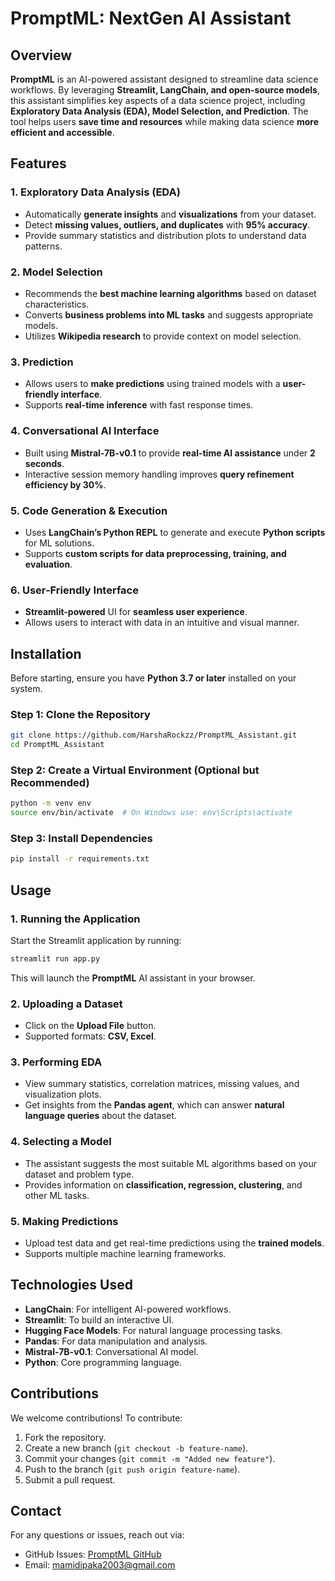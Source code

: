 # PromptML: NextGen AI Assistant

## Overview

**PromptML** is an AI-powered assistant designed to streamline data science workflows. By leveraging **Streamlit, LangChain, and open-source models**, this assistant simplifies key aspects of a data science project, including **Exploratory Data Analysis (EDA), Model Selection, and Prediction**. The tool helps users **save time and resources** while making data science **more efficient and accessible**.

## Features

### 1. Exploratory Data Analysis (EDA)
- Automatically **generate insights** and **visualizations** from your dataset.
- Detect **missing values, outliers, and duplicates** with **95% accuracy**.
- Provide summary statistics and distribution plots to understand data patterns.

### 2. Model Selection
- Recommends the **best machine learning algorithms** based on dataset characteristics.
- Converts **business problems into ML tasks** and suggests appropriate models.
- Utilizes **Wikipedia research** to provide context on model selection.

### 3. Prediction
- Allows users to **make predictions** using trained models with a **user-friendly interface**.
- Supports **real-time inference** with fast response times.

### 4. Conversational AI Interface
- Built using **Mistral-7B-v0.1** to provide **real-time AI assistance** under **2 seconds**.
- Interactive session memory handling improves **query refinement efficiency by 30%**.

### 5. Code Generation & Execution
- Uses **LangChain’s Python REPL** to generate and execute **Python scripts** for ML solutions.
- Supports **custom scripts for data preprocessing, training, and evaluation**.

### 6. User-Friendly Interface
- **Streamlit-powered** UI for **seamless user experience**.
- Allows users to interact with data in an intuitive and visual manner.

## Installation

Before starting, ensure you have **Python 3.7 or later** installed on your system.

### Step 1: Clone the Repository
```bash
git clone https://github.com/HarshaRockzz/PromptML_Assistant.git
cd PromptML_Assistant
```

### Step 2: Create a Virtual Environment (Optional but Recommended)
```bash
python -m venv env
source env/bin/activate  # On Windows use: env\Scripts\activate
```

### Step 3: Install Dependencies
```bash
pip install -r requirements.txt
```

## Usage

### 1. Running the Application
Start the Streamlit application by running:
```bash
streamlit run app.py
```
This will launch the **PromptML** AI assistant in your browser.

### 2. Uploading a Dataset
- Click on the **Upload File** button.
- Supported formats: **CSV, Excel**.

### 3. Performing EDA
- View summary statistics, correlation matrices, missing values, and visualization plots.
- Get insights from the **Pandas agent**, which can answer **natural language queries** about the dataset.

### 4. Selecting a Model
- The assistant suggests the most suitable ML algorithms based on your dataset and problem type.
- Provides information on **classification, regression, clustering**, and other ML tasks.

### 5. Making Predictions
- Upload test data and get real-time predictions using the **trained models**.
- Supports multiple machine learning frameworks.

## Technologies Used
- **LangChain**: For intelligent AI-powered workflows.
- **Streamlit**: To build an interactive UI.
- **Hugging Face Models**: For natural language processing tasks.
- **Pandas**: For data manipulation and analysis.
- **Mistral-7B-v0.1**: Conversational AI model.
- **Python**: Core programming language.

## Contributions

We welcome contributions! To contribute:
1. Fork the repository.
2. Create a new branch (`git checkout -b feature-name`).
3. Commit your changes (`git commit -m "Added new feature"`).
4. Push to the branch (`git push origin feature-name`).
5. Submit a pull request.


## Contact
For any questions or issues, reach out via:
- GitHub Issues: [PromptML GitHub](https://github.com/HarshaRockzz/PromptML_Assistant/issues)
- Email: mamidipaka2003@gmail.com
